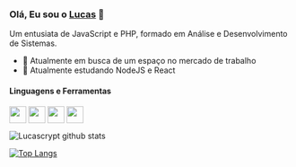 ### Olá, Eu sou o [Lucas](https://www.linkedin.com/in/lucascrypt)  👋

Um entusiata de JavaScript e PHP, formado em Análise e Desenvolvimento de Sistemas.

- 🔭 Atualmente em busca de um espaço no mercado de trabalho
- 🌱 Atualmente estudando NodeJS e React

#### Linguagens e Ferramentas
<img  src="https://banner2.cleanpng.com/20180413/xlq/kisspng-web-development-php-software-developer-web-applica-create-5ad11121794b05.5974879215236508494968.jpg"  height = 30  align="center"/> <img  src="https://clipart.info/images/ccovers/1499794874html5-js-css3-logo-png.png"  height = 30 align="center"/> <img  src="https://upload.wikimedia.org/wikipedia/commons/thumb/a/a7/React-icon.svg/512px-React-icon.svg.png"  height = 30 align="center"/> <img src="https://www.pikpng.com/pngl/m/430-4309640_js-logo-nodejs-logo-clipart.png" height = 30 align="center"/>


![Lucascrypt github stats](https://github-readme-stats.vercel.app/api?username=lucascrypt&show_icons=true&theme=dracula)


[![Top Langs](https://github-readme-stats.vercel.app/api/top-langs/?username=anuraghazra&layout=compact)](https://github.com/anuraghazra/github-readme-stats)
